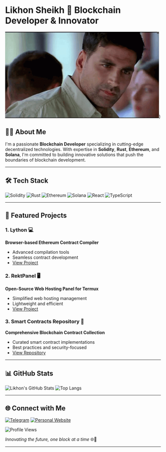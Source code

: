 # Likhon Sheikh 🚀 Blockchain Developer & Innovator

![Profile Banner](https://raw.githubusercontent.com/likhonsh3ikh/likhonsh3ikh/refs/heads/main/tenor.gif))

## 👨‍💻 About Me

I'm a passionate **Blockchain Developer** specializing in cutting-edge decentralized technologies. With expertise in **Solidity**, **Rust**, **Ethereum**, and **Solana**, I'm committed to building innovative solutions that push the boundaries of blockchain development.

---

## 🛠️ Tech Stack

![Solidity](https://img.shields.io/badge/Solidity-363636?style=for-the-badge&logo=solidity&logoColor=white)
![Rust](https://img.shields.io/badge/Rust-000000?style=for-the-badge&logo=rust&logoColor=white)
![Ethereum](https://img.shields.io/badge/Ethereum-3C3C3D?style=for-the-badge&logo=Ethereum&logoColor=white)
![Solana](https://img.shields.io/badge/Solana-000000?style=for-the-badge&logo=solana&logoColor=white)
![React](https://img.shields.io/badge/React-61DAFB?style=for-the-badge&logo=react&logoColor=black)
![TypeScript](https://img.shields.io/badge/TypeScript-007ACC?style=for-the-badge&logo=typescript&logoColor=white)

---

## 🚀 Featured Projects

### 1. Lython 💻
**Browser-based Ethereum Contract Compiler**
- Advanced compilation tools
- Seamless contract development
- [View Project](https://github.com/Livenium/Lython)

### 2. RektPanel 🖥️
**Open-Source Web Hosting Panel for Termux**
- Simplified web hosting management
- Lightweight and efficient
- [View Project](https://github.com/Rekt-Developer/RektPanel)

### 3. Smart Contracts Repository 📜
**Comprehensive Blockchain Contract Collection**
- Curated smart contract implementations
- Best practices and security-focused
- [View Repository](https://github.com/Rekt-Developer/smart-contracts)

---

## 📊 GitHub Stats

![Likhon's GitHub Stats](https://github-readme-stats.vercel.app/api?username=likhonsh3ikh&show_icons=true&theme=radical)
![Top Langs](https://github-readme-stats.vercel.app/api/top-langs/?username=likhonsh3ikh&layout=compact&theme=radical)

---

## 🌐 Connect with Me

[![Telegram](https://img.shields.io/badge/Telegram-2CA5E0?style=for-the-badge&logo=telegram&logoColor=white)](https://t.me/likhondev)
[![Personal Website](https://img.shields.io/badge/Website-000000?style=for-the-badge&logo=About.me&logoColor=white)](https://likhon.dev)

![Profile Views](https://komarev.com/ghpvc/?username=likhonsh3ikh&style=flat-square)

*Innovating the future, one block at a time* 🌐🔗

---

<!-- Hidden SEO Content for Crawlers and Bots -->

<!-- Open Graph Meta Tags for Enhanced Social Media Preview -->
<meta property="og:title" content="Likhon Sheikh - Blockchain Developer & Innovator">
<meta property="og:description" content="Likhon Sheikh is a passionate software developer working with blockchain technologies like Solidity, Rust, Ethereum, and Solana. Explore his projects and contributions on GitHub.">
<meta property="og:image" content="https://avatars.githubusercontent.com/u/69582352?v=4">
<meta property="og:url" content="https://github.com/likhonsh3ikh">
<meta property="og:site_name" content="Likhon Sheikh - GitHub">
<meta property="og:type" content="profile">
<meta property="og:locale" content="en_US">
<meta property="og:updated_time" content="2024-12-14T00:00:00+00:00">

<!-- Twitter Card Meta Tags for Enhanced Sharing on Twitter -->
<meta name="twitter:card" content="summary_large_image">
<meta name="twitter:title" content="Likhon Sheikh - Innovator & Developer">
<meta name="twitter:description" content="Likhon Sheikh is a passionate software developer working with blockchain technologies like Solidity, Rust, Ethereum, and Solana. Explore his projects and contributions on GitHub.">
<meta name="twitter:image" content="https://avatars.githubusercontent.com/u/69582352?v=4">
<meta name="twitter:site" content="@likhonsh3ikh">
<meta name="twitter:creator" content="@likhonsh3ikh">

<!-- Hidden SEO Content for Crawlers and Bots -->

<!-- Open Graph Meta Tags for Enhanced Social Media Preview -->
<!-- JSON-LD Structured Data for Rich Snippets -->

<!-- Hidden SEO Content for Crawlers and Bots -->

<!-- Open Graph Meta Tags for Enhanced Social Media Preview -->
<!-- Verification Meta Tags -->
<meta name="github-verification" content="true">
<meta name="telegram-verification" content="true">
<meta name="email-verification" content="true">

<!-- End Hidden SEO Content -->
